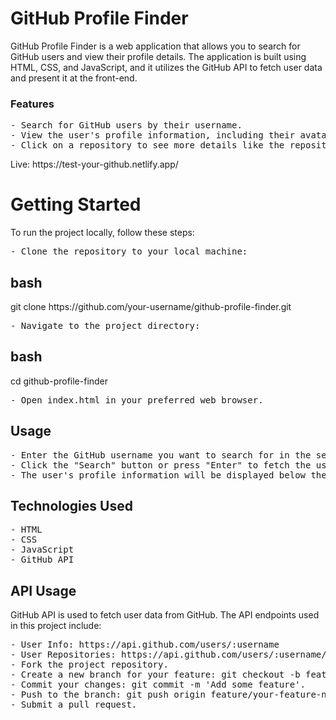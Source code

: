 <h1>GitHub Profile Finder</h1>
<p>GitHub Profile Finder is a web application that allows you to search for GitHub users and view their profile details. The application is built using HTML, CSS, and JavaScript, and it utilizes the GitHub API to fetch user data and present it at the front-end.
</p>
<h3>Features</h3>
<pre>
- Search for GitHub users by their username.
- View the user's profile information, including their avatar, name, bio, location, and public repositories.
- Click on a repository to see more details like the repository name, description, and the number of stars.
</pre>
Live: https://test-your-github.netlify.app/
<h1>Getting Started</h1>
To run the project locally, follow these steps:
<pre>
- Clone the repository to your local machine:
</pre>  
<h2>bash</h2>
git clone https://github.com/your-username/github-profile-finder.git
<pre>
- Navigate to the project directory:
</pre>
<h2>bash</h2>
cd github-profile-finder
<pre>
- Open index.html in your preferred web browser.
</pre>
<h2>Usage</h2>
<pre>
- Enter the GitHub username you want to search for in the search bar.
- Click the "Search" button or press "Enter" to fetch the user's profile data.
- The user's profile information will be displayed below the search bar.
</pre>
<h2>Technologies Used</h2>
<pre>
- HTML
- CSS
- JavaScript
- GitHub API
</pre>
<h2>API Usage</h2>
GitHub API is used to fetch user data from GitHub. The API endpoints used in this project include:
<pre>
- User Info: https://api.github.com/users/:username
- User Repositories: https://api.github.com/users/:username/repos
- Fork the project repository.
- Create a new branch for your feature: git checkout -b feature/your-feature-name.
- Commit your changes: git commit -m 'Add some feature'.
- Push to the branch: git push origin feature/your-feature-name.
- Submit a pull request.
</pre>
